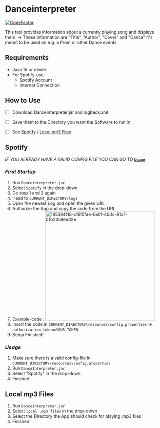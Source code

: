 # Danceinterpreter
[![CodeFactor](https://www.codefactor.io/repository/github/klassenserver7b/danceinterpreter/badge)](https://www.codefactor.io/repository/github/klassenserver7b/danceinterpreter)


This tool provides information about a currently playing song and displays them.
-> These information are "Title", "Author", "Cover" and "Dance"
It's meant to be used on e.g. a Prom or other Dance events

## Requirements
- Java 15 or newer
- For Spotify-use:
  -  Spotify Account
  - Internet Connection

## **How to Use**

- [ ] Download Danceinterpreter.jar and logback.xml
- [ ] Save them to the Directory you want the Software to run in
- [ ] See [Spotify](README.md#spotify) / [Local mp3 Files](README.md#local-mp3-Files)


## Spotify

_IF YOU ALREADY HAVE A VALID CONFIG FILE YOU CAN GO TO_ [**`Usage`**](README.md#usage)

### _First Startup_
1. Run `Danceinterpreter.jar`
2. Select `Spotify` in the drop-down
3. Do step 1 and 2 again
4. Head to `CURRENT_DIRECTORY\logs`
5. Open the newest Log and open the given URL
6. Authorize the App and copy the code from the URL
7. Example-code : <img width="359" alt="185384118-c16f5fae-0a0f-4b0c-81c7-01b2359ee32e" src="https://user-images.githubusercontent.com/79657220/185385213-13cc7660-f8a5-483e-ba94-f580be4c3919.png">
8.  Insert the code in `CURRENT_DIRECTORY\resources\config.properties`  -> `authorization_token=YOUR_TOKEN` 
9. Setup Finished!

### _Usage_
1. Make sure there is a valid config-file in `CURRENT_DIRECTORY\resources\config.properties`
2. Run `DanceInterpreter.jar`
3. Select "Spotify" in the drop-down
4. Finished!

## Local mp3 Files

1. Run `Danceinterpreter.jar`
5. Select `local .mp3 files` in the drop-down
6. Select the Directory the App should check for playing .mp3 files
7. Finished!
